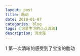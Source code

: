 ```yaml
---
layout: post
title: 胎动
date: 2018-01-07
categories: blog
tags: [记录生活的点点滴滴]
description: 流水账
---
```


1 第一次清晰的感受到了宝宝的胎动



